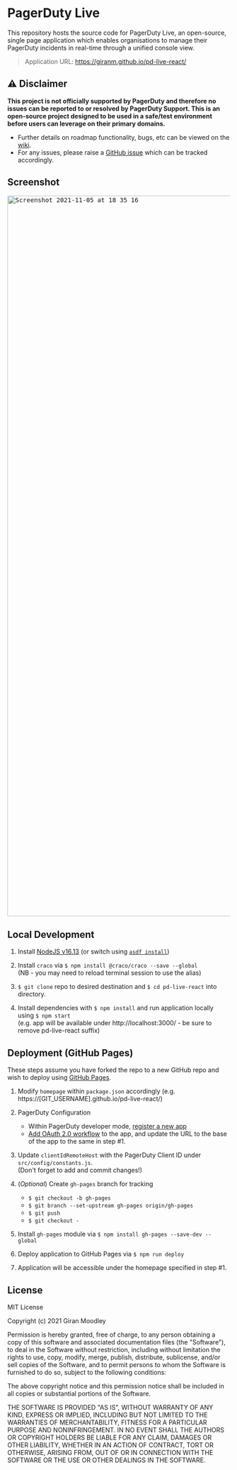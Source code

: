 # PagerDuty Live

This repository hosts the source code for PagerDuty Live, an open-source, single page application which enables organisations to manage their PagerDuty incidents in real-time through a unified console view.

> Application URL: https://giranm.github.io/pd-live-react/

## :warning: Disclaimer

**This project is not officially supported by PagerDuty and therefore no issues can be reported to or resolved by PagerDuty Support.
This is an open-source project designed to be used in a safe/test environment before users can leverage on their primary domains.**

- Further details on roadmap functionality, bugs, etc can be viewed on the [wiki](https://github.com/giranm/pd-live-react/wiki).
- For any issues, please raise a [GitHub issue](https://github.com/giranm/pd-live-react/issues/new) which can be tracked accordingly.

## Screenshot

<kbd>
<img width="1625" alt="Screenshot 2021-11-05 at 18 35 16" src="https://user-images.githubusercontent.com/20474443/140561598-d771ea60-157c-4fc6-aaa7-af31765f955f.png">
</kbd>

## Local Development

1. Install [NodeJS v16.13](https://nodejs.org/tr/blog/release/v16.13.0/) (or switch using [`asdf install`](https://github.com/asdf-vm/asdf))

2. Install `craco` via `$ npm install @craco/craco --save --global`  
   (NB - you may need to reload terminal session to use the alias)

3. `$ git clone` repo to desired destination and `$ cd pd-live-react` into directory.

4. Install dependencies with `$ npm install` and run application locally using `$ npm start`  
   (e.g. app will be available under http://localhost:3000/ - be sure to remove pd-live-react suffix)

## Deployment (GitHub Pages)

These steps assume you have forked the repo to a new GitHub repo and wish to deploy using [GitHub Pages](https://github.com/gitname/react-gh-pages).

1. Modify `homepage` within `package.json` accordingly (e.g. https://[GIT_USERNAME].github.io/pd-live-react/)

2. PagerDuty Configuration

   - Within PagerDuty developer mode, [register a new app](https://developer.pagerduty.com/docs/ZG9jOjExMDI5NTY5-register-an-app)
   - [Add OAuth 2.0 workflow](<(https://developer.pagerduty.com/docs/ZG9jOjExMDI5NTcz-o-auth-2-0-functionality#add-oauth-20-functionality-to-your-app)>) to the app, and update the URL to the base of the app to the same in step #1.

3. Update `clientIdRemoteHost` with the PagerDuty Client ID under `src/config/constants.js`.  
   (Don't forget to add and commit changes!)

4. (_Optional_) Create `gh-pages` branch for tracking

   - `$ git checkout -b gh-pages`
   - `$ git branch --set-upstream gh-pages origin/gh-pages`
   - `$ git push`
   - `$ git checkout -`

5. Install `gh-pages` module via `$ npm install gh-pages --save-dev --global`

6. Deploy application to GitHub Pages via `$ npm run deploy`

7. Application will be accessible under the homepage specified in step #1.

## License

MIT License

Copyright (c) 2021 Giran Moodley

Permission is hereby granted, free of charge, to any person obtaining a copy
of this software and associated documentation files (the "Software"), to deal
in the Software without restriction, including without limitation the rights
to use, copy, modify, merge, publish, distribute, sublicense, and/or sell
copies of the Software, and to permit persons to whom the Software is
furnished to do so, subject to the following conditions:

The above copyright notice and this permission notice shall be included in all
copies or substantial portions of the Software.

THE SOFTWARE IS PROVIDED "AS IS", WITHOUT WARRANTY OF ANY KIND, EXPRESS OR
IMPLIED, INCLUDING BUT NOT LIMITED TO THE WARRANTIES OF MERCHANTABILITY,
FITNESS FOR A PARTICULAR PURPOSE AND NONINFRINGEMENT. IN NO EVENT SHALL THE
AUTHORS OR COPYRIGHT HOLDERS BE LIABLE FOR ANY CLAIM, DAMAGES OR OTHER
LIABILITY, WHETHER IN AN ACTION OF CONTRACT, TORT OR OTHERWISE, ARISING FROM,
OUT OF OR IN CONNECTION WITH THE SOFTWARE OR THE USE OR OTHER DEALINGS IN THE
SOFTWARE.

